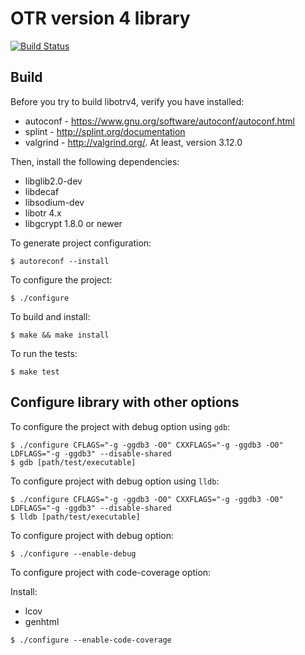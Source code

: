 # OTR version 4 library

[![Build Status](https://travis-ci.org/otrv4/libotrv4.svg?branch=master)](https://travis-ci.org/otrv4/libotrv4)

## Build
Before you try to build libotrv4, verify you have installed:
* autoconf - https://www.gnu.org/software/autoconf/autoconf.html
* splint - http://splint.org/documentation
* valgrind - http://valgrind.org/. At least, version 3.12.0

Then, install the following dependencies:
* libglib2.0-dev
* libdecaf
* libsodium-dev
* libotr 4.x
* libgcrypt 1.8.0 or newer

To generate project configuration:
```
$ autoreconf --install
```

To configure the project:
```
$ ./configure
```

To build and install:
```
$ make && make install
```

To run the tests:
```
$ make test
```

## Configure library with other options

To configure the project with debug option using `gdb`:
```
$ ./configure CFLAGS="-g -ggdb3 -O0" CXXFLAGS="-g -ggdb3 -O0" LDFLAGS="-g -ggdb3" --disable-shared
$ gdb [path/test/executable]
```

To configure project with debug option using `lldb`:
```
$ ./configure CFLAGS="-g -ggdb3 -O0" CXXFLAGS="-g -ggdb3 -O0" LDFLAGS="-g -ggdb3" --disable-shared
$ lldb [path/test/executable]
```

To configure project with debug option:
```
$ ./configure --enable-debug
```

To configure project with code-coverage option:

Install:
* lcov
* genhtml

```
$ ./configure --enable-code-coverage
```
